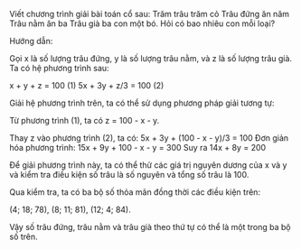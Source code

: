 Viết chương trình giải bài toán cổ sau:
Trăm trâu trăm cỏ
Trâu đứng ăn năm
Trâu nằm ăn ba
Trâu già ba con một bó.
Hỏi có bao nhiêu con mỗi loại?

Hướng dẫn:

Gọi x là số lượng trâu đứng, y là số lượng trâu nằm, và z là số lượng trâu già. Ta có hệ phương trình sau:

x + y + z = 100 (1)
5x + 3y + z/3 = 100 (2)

Giải hệ phương trình trên, ta có thể sử dụng phương pháp giải tương tự:

Từ phương trình (1), ta có z = 100 - x - y.

Thay z vào phương trình (2), ta có: 5x + 3y + (100 - x - y)/3 = 100
Đơn giản hóa phương trình: 15x + 9y + 100 - x - y = 300
Suy ra 14x + 8y = 200

Để giải phương trình này, ta có thể thử các giá trị nguyên dương của x và y và kiểm tra điều kiện số trâu là số nguyên và tổng số trâu là 100.

Qua kiểm tra, ta có ba bộ số thỏa mãn đồng thời các điều kiện trên:

(4; 18; 78), (8; 11; 81), (12; 4; 84).

Vậy số trâu đứng, trâu nằm và trâu già theo thứ tự có thể là một trong ba bộ số trên.
